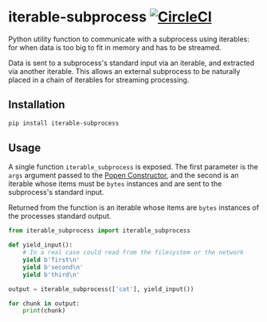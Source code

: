 # iterable-subprocess [![CircleCI](https://circleci.com/gh/uktrade/iterable-subprocess.svg?style=shield)](https://circleci.com/gh/uktrade/iterable-subprocess)

Python utility function to communicate with a subprocess using iterables: for when data is too big to fit in memory and has to be streamed.

Data is sent to a subprocess's standard input via an iterable, and extracted via another iterable. This allows an external subprocess to be naturally placed in a chain of iterables for streaming processing.


## Installation

```bash
pip install iterable-subprocess
```


## Usage

A single function `iterable_subprocess` is exposed. The first parameter is the `args` argument passed to the [Popen Constructor](https://docs.python.org/3/library/subprocess.html#popen-constructor), and the second is an iterable whose items must be `bytes` instances and are sent to the subprocess's standard input.

Returned from the function is an iterable whose items are `bytes` instances of the processes standard output.

```python
from iterable_subprocess import iterable_subprocess

def yield_input():
    # In a real case could read from the filesystem or the network
    yield b'first\n'
    yield b'second\n'
    yield b'third\n'

output = iterable_subprocess(['cat'], yield_input())

for chunk in output:
    print(chunk)
```
